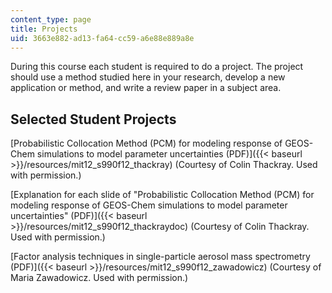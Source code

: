 ```yaml
---
content_type: page
title: Projects
uid: 3663e882-ad13-fa64-cc59-a6e88e889a8e
---
```


During this course each student is required to do a project. The project should use a method studied here in your research, develop a new application or method, and write a review paper in a subject area.

Selected Student Projects
-------------------------

[Probabilistic Collocation Method (PCM) for modeling response of GEOS-Chem simulations to model parameter uncertainties (PDF)]({{< baseurl >}}/resources/mit12_s990f12_thackray) (Courtesy of Colin Thackray. Used with permission.)

[Explanation for each slide of "Probabilistic Collocation Method (PCM) for modeling response of GEOS-Chem simulations to model parameter uncertainties" (PDF)]({{< baseurl >}}/resources/mit12_s990f12_thackraydoc) (Courtesy of Colin Thackray. Used with permission.)

[Factor analysis techniques in single-particle aerosol mass spectrometry (PDF)]({{< baseurl >}}/resources/mit12_s990f12_zawadowicz) (Courtesy of Maria Zawadowicz. Used with permission.)